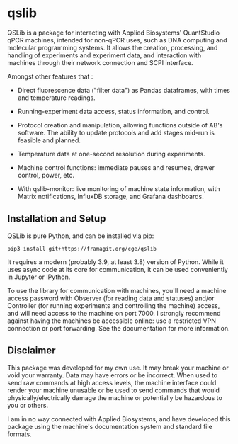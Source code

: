 # qslib

QSLib is a package for interacting with Applied Biosystems' QuantStudio
qPCR machines, intended for non-qPCR uses, such as DNA computing and
molecular programming systems. It allows the creation, processing, and
handling of experiments and experiment data, and interaction with
machines through their network connection and SCPI interface.

Amongst other features that :

-   Direct fluorescence data ("filter data") as Pandas dataframes, with
    times and temperature readings.

-   Running-experiment data access, status information, and control.

-   Protocol creation and manipulation, allowing functions outside of
    AB's software. The ability to update protocols and add stages
    mid-run is feasible and planned.

-   Temperature data at one-second resolution during experiments.

-   Machine control functions: immediate pauses and resumes, drawer
    control, power, etc.

-   With qslib-monitor: live monitoring of machine state information,
    with Matrix notifications, InfluxDB storage, and Grafana dashboards.

## Installation and Setup

QSLib is pure Python, and can be installed via pip:

    pip3 install git+https://framagit.org/cge/qslib

It requires a modern (probably 3.9, at least 3.8) version of Python.
While it uses async code at its core for communication, it can be used
conveniently in Jupyter or IPython.

To use the library for communication with machines, you'll need a
machine access password with Observer (for reading data and statuses)
and/or Controller (for running experiments and controlling the machine)
access, and will need access to the machine on port 7000. I strongly
recommend against having the machines be accessible online: use a
restricted VPN connection or port forwarding. See the documentation for
more information.



## Disclaimer

This package was developed for my own use. It may break your machine or
void your warranty. Data may have errors or be incorrect. When used to
send raw commands at high access levels, the machine interface could
render your machine unusable or be used to send commands that would
physically/electrically damage the machine or potentially be hazardous
to you or others.

I am in no way connected with Applied Biosystems, and have developed
this package using the machine's documentation system and standard file
formats.

